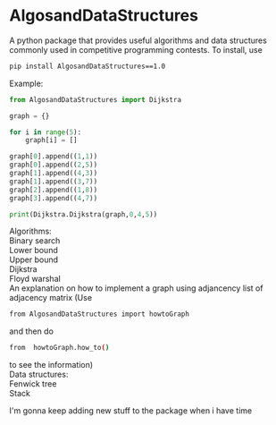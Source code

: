 # AlgosandDataStructures
A python package that provides useful algorithms and data structures commonly used in competitive programming contests.
 To install, use 
```bash
pip install AlgosandDataStructures==1.0
```

Example:
```python
from AlgosandDataStructures import Dijkstra

graph = {}

for i in range(5):
    graph[i] = []

graph[0].append((1,1))
graph[0].append((2,5))
graph[1].append((4,3))
graph[1].append((3,7))
graph[2].append((1,8))
graph[3].append((4,7))

print(Dijkstra.Dijkstra(graph,0,4,5))
```

Algorithms: <br />
Binary search <br />
Lower bound <br />
Upper bound <br />
Dijkstra <br />
Floyd warshal <br />
An explanation on how to implement a graph using adjancency list of adjacency matrix (Use 
```bash
from AlgosandDataStructures import howtoGraph
```
and then do
```bash
from  howtoGraph.how_to()
```
to see the information)
<br />
Data structures: <br />
Fenwick tree <br />
Stack <br />

I'm gonna keep adding new stuff to the package when i have time
